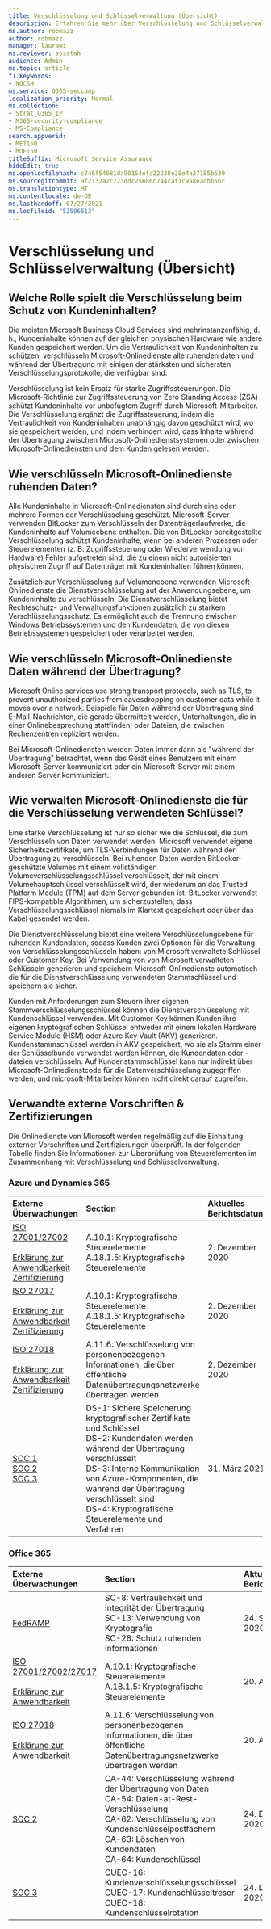 ```yaml
---
title: Verschlüsselung und Schlüsselverwaltung (Übersicht)
description: Erfahren Sie mehr über Verschlüsselung und Schlüsselverwaltung in Microsoft 365
ms.author: robmazz
author: robmazz
manager: laurawi
ms.reviewer: sosstah
audience: Admin
ms.topic: article
f1.keywords:
- NOCSH
ms.service: O365-seccomp
localization_priority: Normal
ms.collection:
- Strat_O365_IP
- M365-security-compliance
- MS-Compliance
search.appverid:
- MET150
- MOE150
titleSuffix: Microsoft Service Assurance
hideEdit: true
ms.openlocfilehash: c746f54081da90154efa22238e38e4a27185b530
ms.sourcegitcommit: 9f2132a2c723ddc25686c744caf1c9a8eadbb56c
ms.translationtype: MT
ms.contentlocale: de-DE
ms.lasthandoff: 07/27/2021
ms.locfileid: "53596513"
---
```

# <a name="encryption-and-key-management-overview"></a>Verschlüsselung und Schlüsselverwaltung (Übersicht)

## <a name="what-role-does-encryption-play-in-protecting-customer-content"></a>Welche Rolle spielt die Verschlüsselung beim Schutz von Kundeninhalten?

Die meisten Microsoft Business Cloud Services sind mehrinstanzenfähig, d. h., Kundeninhalte können auf der gleichen physischen Hardware wie andere Kunden gespeichert werden. Um die Vertraulichkeit von Kundeninhalten zu schützen, verschlüsseln Microsoft-Onlinedienste alle ruhenden daten und während der Übertragung mit einigen der stärksten und sichersten Verschlüsselungsprotokolle, die verfügbar sind.

Verschlüsselung ist kein Ersatz für starke Zugriffssteuerungen. Die Microsoft-Richtlinie zur Zugriffssteuerung von Zero Standing Access (ZSA) schützt Kundeninhalte vor unbefugtem Zugriff durch Microsoft-Mitarbeiter. Die Verschlüsselung ergänzt die Zugriffssteuerung, indem die Vertraulichkeit von Kundeninhalten unabhängig davon geschützt wird, wo sie gespeichert werden, und indem verhindert wird, dass Inhalte während der Übertragung zwischen Microsoft-Onlinedienstsystemen oder zwischen Microsoft-Onlinediensten und dem Kunden gelesen werden.

## <a name="how-do-microsoft-online-services-encrypt-data-at-rest"></a>Wie verschlüsseln Microsoft-Onlinedienste ruhenden Daten?

Alle Kundeninhalte in Microsoft-Onlinediensten sind durch eine oder mehrere Formen der Verschlüsselung geschützt. Microsoft-Server verwenden BitLocker zum Verschlüsseln der Datenträgerlaufwerke, die Kundeninhalte auf Volumeebene enthalten. Die von BitLocker bereitgestellte Verschlüsselung schützt Kundeninhalte, wenn bei anderen Prozessen oder Steuerelementen (z. B. Zugriffssteuerung oder Wiederverwendung von Hardware) Fehler aufgetreten sind, die zu einem nicht autorisierten physischen Zugriff auf Datenträger mit Kundeninhalten führen können.

Zusätzlich zur Verschlüsselung auf Volumenebene verwenden Microsoft-Onlinedienste die Dienstverschlüsselung auf der Anwendungsebene, um Kundeninhalte zu verschlüsseln. Die Dienstverschlüsselung bietet Rechteschutz- und Verwaltungsfunktionen zusätzlich zu starkem Verschlüsselungsschutz. Es ermöglicht auch die Trennung zwischen Windows Betriebssystemen und den Kundendaten, die von diesen Betriebssystemen gespeichert oder verarbeitet werden.

## <a name="how-do-microsoft-online-services-encrypt-data-in-transit"></a>Wie verschlüsseln Microsoft-Onlinedienste Daten während der Übertragung?

Microsoft Online services use strong transport protocols, such as TLS, to prevent unauthorized parties from eavesdropping on customer data while it moves over a network. Beispiele für Daten während der Übertragung sind E-Mail-Nachrichten, die gerade übermittelt werden, Unterhaltungen, die in einer Onlinebesprechung stattfinden, oder Dateien, die zwischen Rechenzentren repliziert werden.

Bei Microsoft-Onlinediensten werden Daten immer dann als "während der Übertragung" betrachtet, wenn das Gerät eines Benutzers mit einem Microsoft-Server kommuniziert oder ein Microsoft-Server mit einem anderen Server kommuniziert.

## <a name="how-do-microsoft-online-services-manage-the-keys-used-for-encryption"></a>Wie verwalten Microsoft-Onlinedienste die für die Verschlüsselung verwendeten Schlüssel?

Eine starke Verschlüsselung ist nur so sicher wie die Schlüssel, die zum Verschlüsseln von Daten verwendet werden. Microsoft verwendet eigene Sicherheitszertifikate, um TLS-Verbindungen für Daten während der Übertragung zu verschlüsseln. Bei ruhenden Daten werden BitLocker-geschützte Volumes mit einem vollständigen Volumeverschlüsselungsschlüssel verschlüsselt, der mit einem Volumehauptschlüssel verschlüsselt wird, der wiederum an das Trusted Platform Module (TPM) auf dem Server gebunden ist. BitLocker verwendet FIPS-kompatible Algorithmen, um sicherzustellen, dass Verschlüsselungsschlüssel niemals im Klartext gespeichert oder über das Kabel gesendet werden.

Die Dienstverschlüsselung bietet eine weitere Verschlüsselungsebene für ruhenden Kundendaten, sodass Kunden zwei Optionen für die Verwaltung von Verschlüsselungsschlüsseln haben: von Microsoft verwaltete Schlüssel oder Customer Key. Bei Verwendung von von Microsoft verwalteten Schlüsseln generieren und speichern Microsoft-Onlinedienste automatisch die für die Dienstverschlüsselung verwendeten Stammschlüssel und speichern sie sicher.

Kunden mit Anforderungen zum Steuern ihrer eigenen Stammverschlüsselungsschlüssel können die Dienstverschlüsselung mit Kundenschlüssel verwenden. Mit Customer Key können Kunden ihre eigenen kryptografischen Schlüssel entweder mit einem lokalen Hardware Service Module (HSM) oder Azure Key Vault (AKV) generieren. Kundenstammschlüssel werden in AKV gespeichert, wo sie als Stamm einer der Schlüsselbunde verwendet werden können, die Kundendaten oder -dateien verschlüsseln. Auf Kundenstammschlüssel kann nur indirekt über Microsoft-Onlinedienstcode für die Datenverschlüsselung zugegriffen werden, und microsoft-Mitarbeiter können nicht direkt darauf zugreifen.

## <a name="related-external-regulations--certifications"></a>Verwandte externe Vorschriften & Zertifizierungen

Die Onlinedienste von Microsoft werden regelmäßig auf die Einhaltung externer Vorschriften und Zertifizierungen überprüft. In der folgenden Tabelle finden Sie Informationen zur Überprüfung von Steuerelementen im Zusammenhang mit Verschlüsselung und Schlüsselverwaltung.

### <a name="azure-and-dynamics-365"></a>Azure und Dynamics 365

| **Externe Überwachungen** | **Section** | **Aktuelles Berichtsdatum** |
|:--------------------|:------------|:-----------------------|
| [ISO 27001/27002](https://servicetrust.microsoft.com/ViewPage/MSComplianceGuideV3?command=Download&downloadType=Document&downloadId=e9116047-f327-430c-a83f-166b7e561ad6&tab=7027ead0-3d6b-11e9-b9e1-290b1eb4cdeb&docTab=7027ead0-3d6b-11e9-b9e1-290b1eb4cdeb_ISO_Reports) <br><br> [Erklärung zur Anwendbarkeit](https://servicetrust.microsoft.com/ViewPage/MSComplianceGuideV3?command=Download&downloadType=Document&downloadId=00af6c3e-7f3e-4e0d-8b0e-79f45ef2cef1&tab=7027ead0-3d6b-11e9-b9e1-290b1eb4cdeb&docTab=7027ead0-3d6b-11e9-b9e1-290b1eb4cdeb_ISO_Reports) <br> [Zertifizierung](https://servicetrust.microsoft.com/ViewPage/MSComplianceGuideV3?command=Download&downloadType=Document&downloadId=d7af5304-3a31-40e6-9abb-e26352305d41&tab=7027ead0-3d6b-11e9-b9e1-290b1eb4cdeb&docTab=7027ead0-3d6b-11e9-b9e1-290b1eb4cdeb_ISO_Reports) | A.10.1: Kryptografische Steuerelemente <br> A.18.1.5: Kryptografische Steuerelemente | 2. Dezember 2020 |
| [ISO 27017](https://servicetrust.microsoft.com/ViewPage/MSComplianceGuideV3?command=Download&downloadType=Document&downloadId=e9116047-f327-430c-a83f-166b7e561ad6&tab=7027ead0-3d6b-11e9-b9e1-290b1eb4cdeb&docTab=7027ead0-3d6b-11e9-b9e1-290b1eb4cdeb_ISO_Reports) <br><br> [Erklärung zur Anwendbarkeit](https://servicetrust.microsoft.com/ViewPage/MSComplianceGuideV3?command=Download&downloadType=Document&downloadId=a3bca0ac-867d-4204-b66b-13665f5f1e8d&tab=7027ead0-3d6b-11e9-b9e1-290b1eb4cdeb&docTab=7027ead0-3d6b-11e9-b9e1-290b1eb4cdeb_ISO_Reports) <br> [Zertifizierung](https://servicetrust.microsoft.com/ViewPage/MSComplianceGuideV3?command=Download&downloadType=Document&downloadId=25718a8a-f34d-41e1-a95a-c49246508787&tab=7027ead0-3d6b-11e9-b9e1-290b1eb4cdeb&docTab=7027ead0-3d6b-11e9-b9e1-290b1eb4cdeb_ISO_Reports) | A.10.1: Kryptografische Steuerelemente <br> A.18.1.5: Kryptografische Steuerelemente | 2. Dezember 2020 |
| [ISO 27018](https://servicetrust.microsoft.com/ViewPage/MSComplianceGuideV3?command=Download&downloadType=Document&downloadId=e9116047-f327-430c-a83f-166b7e561ad6&tab=7027ead0-3d6b-11e9-b9e1-290b1eb4cdeb&docTab=7027ead0-3d6b-11e9-b9e1-290b1eb4cdeb_ISO_Reports) <br><br> [Erklärung zur Anwendbarkeit](https://servicetrust.microsoft.com/ViewPage/MSComplianceGuideV3?command=Download&downloadType=Document&downloadId=00af6c3e-7f3e-4e0d-8b0e-79f45ef2cef1&tab=7027ead0-3d6b-11e9-b9e1-290b1eb4cdeb&docTab=7027ead0-3d6b-11e9-b9e1-290b1eb4cdeb_ISO_Reports) <br> [Zertifizierung](https://servicetrust.microsoft.com/ViewPage/MSComplianceGuideV3?command=Download&downloadType=Document&downloadId=56904fc3-0942-4ff5-9eef-7cabc751a25c&tab=7027ead0-3d6b-11e9-b9e1-290b1eb4cdeb&docTab=7027ead0-3d6b-11e9-b9e1-290b1eb4cdeb_ISO_Reports) | A.11.6: Verschlüsselung von personenbezogenen Informationen, die über öffentliche Datenübertragungsnetzwerke übertragen werden | 2. Dezember 2020 |
| [SOC 1](https://servicetrust.microsoft.com/ViewPage/MSComplianceGuideV3?command=Download&downloadType=Document&downloadId=b8721ebd-af20-42fe-b22f-8332b0a19517&tab=7027ead0-3d6b-11e9-b9e1-290b1eb4cdeb&docTab=7027ead0-3d6b-11e9-b9e1-290b1eb4cdeb_SOC_%2F_SSAE_16_Reports) <br> [SOC 2](https://servicetrust.microsoft.com/ViewPage/MSComplianceGuideV3?command=Download&downloadType=Document&downloadId=234a0f57-83c1-4afc-a586-a0e7a59592f7&tab=7027ead0-3d6b-11e9-b9e1-290b1eb4cdeb&docTab=7027ead0-3d6b-11e9-b9e1-290b1eb4cdeb_SOC_%2F_SSAE_16_Reports) <br> [SOC 3](https://servicetrust.microsoft.com/ViewPage/MSComplianceGuideV3?command=Download&downloadType=Document&downloadId=75c8cbf6-e456-473c-a05e-34fea888ec2a&tab=7027ead0-3d6b-11e9-b9e1-290b1eb4cdeb&docTab=7027ead0-3d6b-11e9-b9e1-290b1eb4cdeb_SOC_%2F_SSAE_16_Reports) | DS-1: Sichere Speicherung kryptografischer Zertifikate und Schlüssel <br> DS-2: Kundendaten werden während der Übertragung verschlüsselt <br> DS-3: Interne Kommunikation von Azure-Komponenten, die während der Übertragung verschlüsselt sind <br> DS-4: Kryptografische Steuerelemente und Verfahren | 31. März 2021 |

### <a name="office-365"></a>Office 365

| **Externe Überwachungen** | **Section** | **Aktuelles Berichtsdatum** |
|:--------------------|:------------|:-----------------------|
| [FedRAMP](https://compliance.microsoft.com/compliancemanager) | SC-8: Vertraulichkeit und Integrität der Übertragung <br> SC-13: Verwendung von Kryptografie <br> SC-28: Schutz ruhenden Informationen <br>  | 24. September 2020 |
| [ISO 27001/27002/27017](https://servicetrust.microsoft.com/ViewPage/MSComplianceGuideV3?command=Download&downloadType=Document&downloadId=8d625374-4f2d-49f8-9d37-a4281ba98222&tab=7027ead0-3d6b-11e9-b9e1-290b1eb4cdeb&docTab=7027ead0-3d6b-11e9-b9e1-290b1eb4cdeb_ISO_Reports) <br><br> [Erklärung zur Anwendbarkeit](https://servicetrust.microsoft.com/ViewPage/MSComplianceGuideV3?command=Download&downloadType=Document&downloadId=c0df4ce8-c77e-4183-84eb-c8688470d8b1&tab=7027ead0-3d6b-11e9-b9e1-290b1eb4cdeb&docTab=7027ead0-3d6b-11e9-b9e1-290b1eb4cdeb_ISO_Reports) | A.10.1: Kryptografische Steuerelemente <br> A.18.1.5: Kryptografische Steuerelemente | 20. April 2021 |
| [ISO 27018](https://servicetrust.microsoft.com/ViewPage/MSComplianceGuideV3?command=Download&downloadType=Document&downloadId=8d625374-4f2d-49f8-9d37-a4281ba98222&tab=7027ead0-3d6b-11e9-b9e1-290b1eb4cdeb&docTab=7027ead0-3d6b-11e9-b9e1-290b1eb4cdeb_ISO_Reports) <br><br> [Erklärung zur Anwendbarkeit](https://servicetrust.microsoft.com/ViewPage/MSComplianceGuideV3?command=Download&downloadType=Document&downloadId=c0df4ce8-c77e-4183-84eb-c8688470d8b1&tab=7027ead0-3d6b-11e9-b9e1-290b1eb4cdeb&docTab=7027ead0-3d6b-11e9-b9e1-290b1eb4cdeb_ISO_Reports) | A.11.6: Verschlüsselung von personenbezogenen Informationen, die über öffentliche Datenübertragungsnetzwerke übertragen werden | 20. April 2021 |
| [SOC 2](https://servicetrust.microsoft.com/ViewPage/MSComplianceGuideV3?command=Download&downloadType=Document&downloadId=a73c1738-7892-42b7-acd3-87b6371c53f6&tab=7027ead0-3d6b-11e9-b9e1-290b1eb4cdeb&docTab=7027ead0-3d6b-11e9-b9e1-290b1eb4cdeb_SOC_%2F_SSAE_16_Reports) | CA-44: Verschlüsselung während der Übertragung von Daten <br> CA-54: Daten-at-Rest-Verschlüsselung <br> CA-62: Verschlüsselung von Kundenschlüsselpostfächern <br> CA-63: Löschen von Kundendaten <br> CA-64: Kundenschlüssel | 24. Dezember 2020 |
| [SOC 3](https://servicetrust.microsoft.com/ViewPage/MSComplianceGuideV3?command=Download&downloadType=Document&downloadId=274054e5-4968-48d2-bf94-9a8eda5d7a93&tab=7027ead0-3d6b-11e9-b9e1-290b1eb4cdeb&docTab=7027ead0-3d6b-11e9-b9e1-290b1eb4cdeb_SOC_%2F_SSAE_16_Reports) | CUEC-16: Kundenverschlüsselungsschlüssel <br> CUEC-17: Kundenschlüsseltresor <br>  CUEC-18: Kundenschlüsselrotation| 24. Dezember 2020 |
